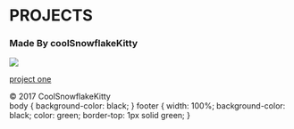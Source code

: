 # PROJECTS

### Made By coolSnowflakeKitty

<img src="https://avatars0.githubusercontent.com/u/11281548?v=3&s=96">

[project one](docs/project1.html)

<footer>&copy 2017 CoolSnowflakeKitty</footer

<style>
  body {
      background-color: black;
  }
  footer {
      width: 100%;
      background-color: black;
      color: green;
      border-top: 1px solid green;
  }
</style>
